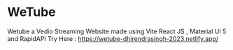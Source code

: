 # WeTube
Wetube a Vedio Streaming Website made using Vite  React JS , Material UI 5 and RapidAPI
Try Here : https://wetube-dhirendrasingh-2023.netlify.app/
